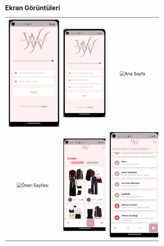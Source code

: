 <h2>Ekran Görüntüleri</h2>

<div align="center">
  <table>
    <tr>
      <td align="center">
        <img src="https://github.com/basakkoseoglu/WardropWizardApp/blob/main/images/giris.png?raw=true" width="300" alt="Giriş Sayfası" style="margin: 5px;">
      </td>
      <td align="center">
        <img src="https://github.com/basakkoseoglu/WardropWizardApp/blob/main/images/kayitol.png?raw=true" width="300" alt="Kayıt Ol Sayfası" style="margin: 5px;">
      </td>
      <td align="center">
        <img src="https://github.com/basakkoseoglu/WardropWizardApp/blob/main/images/y%C3%BCkleme.png?raw=true" width="300" alt="Ana Sayfa" style="margin: 5px;">
      </td>
    </tr>
    <tr>
      <td align="center">
        <img src="https://github.com/basakkoseoglu/WardropWizardApp/blob/main/images/kombin%C3%B6neri.png?raw=true" width="300" alt="Öneri Sayfası" style="margin: 5px;">
      </td>
      <td align="center">
        <img src="https://github.com/basakkoseoglu/WardropWizardApp/blob/main/images/trend.png?raw=true" width="300" alt="Trend Sayfası" style="margin: 5px;">
      </td>
      <td align="center">
        <img src="https://github.com/basakkoseoglu/WardropWizardApp/blob/main/images/bakim.png?raw=true)" width="300" alt="Trend Sayfası" style="margin: 5px;">
      </td>
    </tr>
  </table>
</div>
